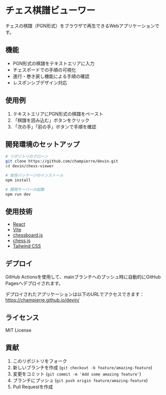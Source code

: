 # チェス棋譜ビューワー

チェスの棋譜（PGN形式）をブラウザで再生できるWebアプリケーションです。

## 機能

- PGN形式の棋譜をテキストエリアに入力
- チェスボードでの手順の可視化
- 進行・巻き戻し機能による手順の確認
- レスポンシブデザイン対応

## 使用例

1. テキストエリアにPGN形式の棋譜をペースト
2. 「棋譜を読み込む」ボタンをクリック
3. 「次の手」「前の手」ボタンで手順を確認

## 開発環境のセットアップ

```bash
# リポジトリのクローン
git clone https://github.com/champierre/devin.git
cd devin/chess-viewer

# 依存パッケージのインストール
npm install

# 開発サーバーの起動
npm run dev
```

## 使用技術

- [React](https://reactjs.org/)
- [Vite](https://vitejs.dev/)
- [chessboard.js](https://chessboardjs.com/)
- [chess.js](https://github.com/jhlywa/chess.js)
- [Tailwind CSS](https://tailwindcss.com/)

## デプロイ

GitHub Actionsを使用して、mainブランチへのプッシュ時に自動的にGitHub Pagesへデプロイされます。

デプロイされたアプリケーションは以下のURLでアクセスできます：
https://champierre.github.io/devin/

## ライセンス

MIT License

## 貢献

1. このリポジトリをフォーク
2. 新しいブランチを作成 (`git checkout -b feature/amazing-feature`)
3. 変更をコミット (`git commit -m 'Add some amazing feature'`)
4. ブランチにプッシュ (`git push origin feature/amazing-feature`)
5. Pull Requestを作成
